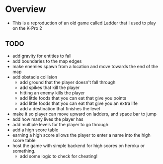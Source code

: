 # Overview
- This is a reproduction of an old game called Ladder that I used to play on the K-Pro 2

## TODO
- add gravity for entities to fall
- add boundaries to the map edges
- make enemies spawn from a location and move towards the end of the map
- add obstacle collision
    - add ground that the player doesn't fall through
    - add spikes that kill the player
    - hitting an enemy kills the player
    - add little foods that you can eat that give you points
    - add little foods that you can eat that give you an extra life
    - add a destination that finishes the level
- make it so player can move upward on ladders, and space bar to jump
- add how many lives the player has
- add multiple levels for the player to go through
- add a high score table 
- earning a high score allows the player to enter a name into the high score table
- host the game with simple backend for high scores on heroku or something. 
    - add some logic to check for cheating!